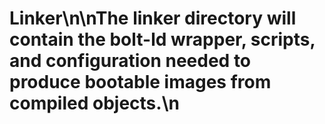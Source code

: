 # Linker\n\nThe linker directory will contain the bolt-ld wrapper, scripts, and configuration needed to produce bootable images from compiled objects.\n
